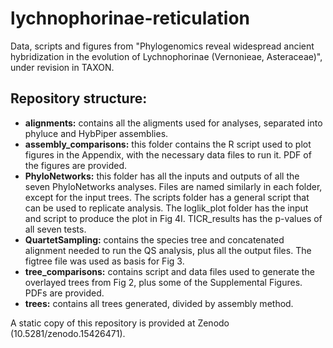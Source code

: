# lychnophorinae-reticulation

Data, scripts and figures from "Phylogenomics reveal widespread ancient hybridization in the evolution of Lychnophorinae (Vernonieae, Asteraceae)", under revision in TAXON.

## Repository structure:

- **alignments:** contains all the aligments used for analyses, separated into phyluce and HybPiper assemblies.
- **assembly_comparisons:** this folder contains the R script used to plot figures in the Appendix, with the necessary data files to run it. PDF of the figures are provided.
- **PhyloNetworks:** this folder has all the inputs and outputs of all the seven PhyloNetworks analyses. Files are named similarly in each folder, except for the input trees. The scripts folder has a general script that can be used to replicate analysis. The loglik_plot folder has the input and script to produce the plot in Fig 4I. TICR_results has the p-values of all seven tests.
- **QuartetSampling:** contains the species tree and concatenated alignment needed to run the QS analysis, plus all the output files. The figtree file was used as basis for Fig 3.
- **tree_comparisons:** contains script and data files used to generate the overlayed trees from Fig 2, plus some of the Supplemental Figures. PDFs are provided.
- **trees:** contains all trees generated, divided by assembly method.

A static copy of this repository is provided at Zenodo (10.5281/zenodo.15426471). 
